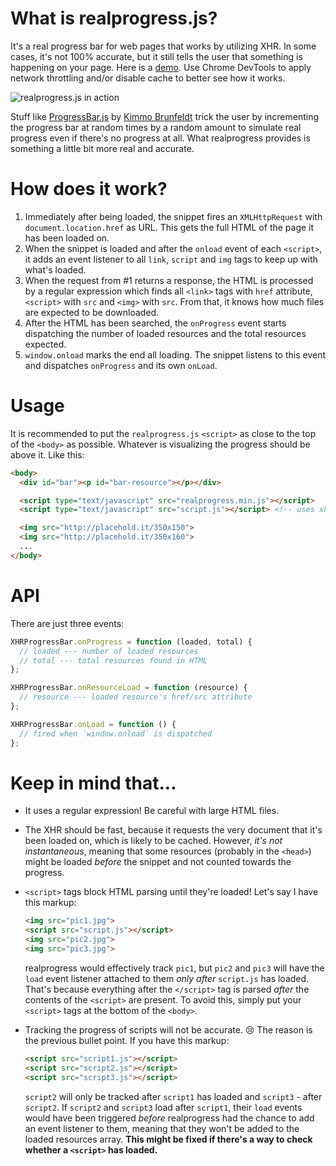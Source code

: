 # What is realprogress.js?
It's a real progress bar for web pages that works by utilizing XHR. In some cases, it's not 100% accurate, but it still tells the user that something is happening on your page. Here is a [demo](https://realprogress.netlify.com/). Use Chrome DevTools to apply network throttling and/or disable cache to better see how it works.

![realprogress.js in action](https://media.giphy.com/media/IjMpyriRcn4Hu/giphy.gif)

Stuff like [ProgressBar.js](https://kimmobrunfeldt.github.io/progressbar.js/) by [Kimmo Brunfeldt](https://github.com/kimmobrunfeldt) trick the user by incrementing the progress bar at random times by a random amount to simulate real progress even if there's no progress at all. What realprogress provides is something a little bit more real and accurate.

# How does it work?
1. Immediately after being loaded, the snippet fires an `XMLHttpRequest` with `document.location.href` as URL. This gets the full HTML of the page it has been loaded on.
2. When the snippet is loaded and after the `onload` event of each `<script>`, it adds an event listener to all `link`, `script` and `img` tags to keep up with what's loaded.
3. When the request from #1 returns a response, the HTML is processed by a regular expression which finds all `<link>` tags with `href` attribute, `<script>` with `src` and `<img>` with `src`. From that, it knows how much files are expected to be downloaded.
4. After the HTML has been searched, the `onProgress` event starts dispatching the number of loaded resources and the total resources expected.
5. `window.onload` marks the end all loading. The snippet listens to this event and dispatches `onProgress` and its own `onLoad`.

# Usage
It is recommended to put the `realprogress.js` `<script>` as close to the top of the `<body>` as possible. Whatever is visualizing the progress should be above it. Like this:
```html
<body>
  <div id="bar"><p id="bar-resource"></p></div>

  <script type="text/javascript" src="realprogress.min.js"></script>
  <script type="text/javascript" src="script.js"></script> <!-- uses xhrpb -->

  <img src="http://placehold.it/350x150">
  <img src="http://placehold.it/350x160">
  ...
</body>
```

# API
There are just three events:
```js
XHRProgressBar.onProgress = function (loaded, total) {
  // loaded --- number of loaded resources
  // total --- total resources found in HTML
};

XHRProgressBar.onResourceLoad = function (resource) {
  // resource --- loaded resource's href/src attribute
};

XHRProgressBar.onLoad = function () {
  // fired when `window.onload` is dispatched
};
```

# Keep in mind that...
* It uses a regular expression! Be careful with large HTML files.
* The XHR should be fast, because it requests the very document that it's been loaded on, which is likely to be cached. However, _it's not instantaneous_, meaning that some resources (probably in the `<head>`) might be loaded _before_ the snippet and not counted towards the progress.
* `<script>` tags block HTML parsing until they're loaded! Let's say I have this markup:

    ```html
    <img src="pic1.jpg">
    <script src="script.js"></script>
    <img src="pic2.jpg">
    <img src="pic3.jpg">
    ```
    
  realprogress would effectively track `pic1`, but `pic2` and `pic3` will have the `load` event listener attached to them _only after_ `script.js` has loaded. That's because everything after the `</script>` tag is parsed _after_ the contents of the `<script>` are present. To avoid this, simply put your `<script>` tags at the bottom of the `<body>`.
* Tracking the progress of scripts will not be accurate. 😢 The reason is the previous bullet point. If you have this markup:

    ```html
    <script src="script1.js"></script>
    <script src="script2.js"></script>
    <script src="script3.js"></script>
    ```

  `script2` will only be tracked after `script1` has loaded and `script3` - after `script2`. If `script2` and `script3` load after `script1`, their `load` events would have been triggered _before_ realprogress had the chance to add an event listener to them, meaning that they won't be added to the loaded resources array. **This might be fixed if there's a way to check whether a `<script>` has loaded.**
